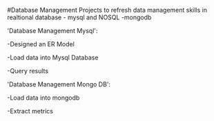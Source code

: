#Database Management
  Projects to refresh data management skills in realtional database - mysql and NOSQL -mongodb 


'Database Management Mysql':

  -Designed an ER Model
  
  -Load data into Mysql Database
  
  -Query results

'Database Management Mongo DB':

  -Load data into mongodb
  
  -Extract metrics 
